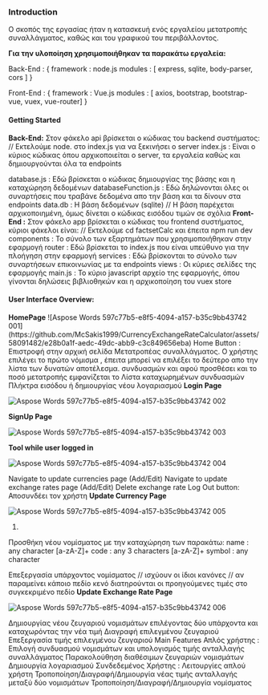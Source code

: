 <h3>Introduction</h3>
Ο σκοπός της εργασίας ήταν η κατασκευή ενός εργαλείου μετατροπής συναλλάγματος, καθώς και του γραφικού
του περιβάλλοντος.

<strong>Για την υλοποίηση χρησιμοποιήθηκαν τα παρακάτω εργαλεία:</strong>

Back-End : {
framework : node.js
modules : [ express, sqlite, body-parser, cors ]
}

Front-End : {
framework : Vue.js
modules : [ axios, bootstrap, bootstrap-vue, vuex, vue-router]
}

<h4>Getting Started</h4>

<strong>Back-End:</strong>
Στον φάκελο api βρίσκεται ο κώδικας του backend συστήματος:
// Εκτελούμε node. στο index.js για να ξεκινήσει ο server
index.js : Είναι ο κύριος κώδικας όπου αρχικοποιείται ο server, τα εργαλεία καθώς και δημιουργούνται όλα τα endpoints

database.js : Εδώ βρίσκεται ο κώδικας δημιουργίας της βάσης και η καταχώρηση δεδομένων
databaseFunction.js : Εδώ δηλώνονται όλες οι συναρτήσεις που τραβάνε δεδομένα απο την βάση και τα δίνουν
στα endpoints
data.db : Η βάση δεδομένων (sqlite)
// Η βάση παρέχεται αρχικοποιημένη, όμως δίνεται ο κώδικας εισόδου τιμών σε σχόλια
<strong>Front-End :</strong>
Στον φάκελο app βρίσκεται ο κώδικας του frontend συστήματος, κύριοι φάκελοι είναι:
// Εκτελούμε cd factsetCalc και έπειτα npm run dev
components : Το σύνολο των εξαρτημάτων που χρησιμοποιήθηκαν στην εφαρμογή
router : Εδώ βρίσκεται το index.js που είναι υπεύθυνο για την πλοήγηση στην εφαρμογή
services : Εδώ βρίσκονται το σύνολο των συναρτήσεων επικοινωνίας με τα endpoints
views : Οι κύριες σελίδες της εφαρμογής
main.js : Το κύριο javascript αρχείο της εφαρμογής, όπου γίνονται δηλώσεις βιβλιοθηκών και η αρχικοποίηση του vuex store

<h4>User Interface Overview:</h4>
<strong>HomePage</strong>
![Aspose Words 597c77b5-e8f5-4094-a157-b35c9bb43742 001](https://github.com/McSakis1999/CurrencyExchangeRateCalculator/assets/58091482/e28b0a1f-aedc-49dc-abb9-c3c849656eba)
Home Button : Επιστροφή στην αρχική σελίδα
Μετατροπέας συναλλάγματος. Ο χρήστης επιλέγει το πρώτο νόμισμα , έπειτα μπορεί να επιλέξει το δεύτερο
απο την λίστα των δυνατών αποτέλεσμα. συνδυασμών και αφού προσθέσει και το ποσό μετατροπής εμφανίζεται το
Λίστα καταχωρημένων συνδυασμών
Πλήκτρα εισόδου ή δημιουργίας νέου λογαριασμού
<strong>Login Page</strong>

![Aspose Words 597c77b5-e8f5-4094-a157-b35c9bb43742 002](https://github.com/McSakis1999/CurrencyExchangeRateCalculator/assets/58091482/97914191-da4c-4d4f-b5c5-3290beb336d9)

<strong>SignUp Page</strong>

![Aspose Words 597c77b5-e8f5-4094-a157-b35c9bb43742 003](https://github.com/McSakis1999/CurrencyExchangeRateCalculator/assets/58091482/971325ba-6ba7-44e2-909a-c40c8b87215f)

<strong>Tool while user logged in</strong>

![Aspose Words 597c77b5-e8f5-4094-a157-b35c9bb43742 004](https://github.com/McSakis1999/CurrencyExchangeRateCalculator/assets/58091482/888203f8-5fde-4d21-92b5-58146a39844d)

Navigate to update currencies page (Add/Edit)
Navigate to update exchange rates page (Add/Edit)
Delete exchange rate
Log Out button: Αποσυνδέει τον χρήστη
<strong>Update Currency Page</strong>

![Aspose Words 597c77b5-e8f5-4094-a157-b35c9bb43742 005](https://github.com/McSakis1999/CurrencyExchangeRateCalculator/assets/58091482/8c13465e-a80d-4cd1-8365-8ff5a0e4cf0c)

1.

Προσθήκη νέου νομίσματος με την καταχώρηση των παρακάτω:
name : any character [a-zA-Z]+
code : any 3 characters [a-zA-Z]+
symbol : any character

Επεξεργασία υπάρχοντος νομίσματος
// ισχύουν οι ίδιοι κανόνες
// αν παραμείνει κάποιο πεδίο κενό διατηρούνται οι προηγούμενες τιμές στο συγκεκριμένο πεδίο
<Strong>Update Exchange Rate Page</strong>

![Aspose Words 597c77b5-e8f5-4094-a157-b35c9bb43742 006](https://github.com/McSakis1999/CurrencyExchangeRateCalculator/assets/58091482/de7ec31a-9a10-4163-86b2-f67e0246a803)

Δημιουργίας νέου ζευγαριού νομισμάτων επιλέγοντας δύο υπάρχοντα και καταχωρόντας την νέα τιμή
Διαγραφή επιλεγμένου ζευγαριού
Επεξεργασία τιμής επιλεγμένου ζευγαριού
Main Features
Απλός χρήστης :
Επιλογή συνδυασμού νομισμάτων και υπολογισμός τιμής ανταλλαγής συναλλάγματος
Παρακολούθηση διαθέσιμων ζευγαριών νομισμάτων
Δημιουργία λογαριασμού
Συνδεδεμένος Χρήστης :
Λειτουργίες απλού χρήστη
Τροποποίηση/Διαγραφή/Δημιουργία νέας τιμής ανταλλαγής μεταξύ δύο νομισμάτων
Τροποποίηση/Διαγραφή/Δημιουργία νομίσματος
